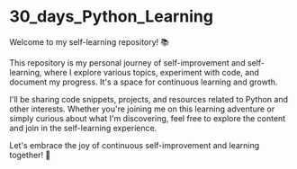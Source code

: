 # 30_days_Python_Learning

Welcome to my self-learning repository! 📚

This repository is my personal journey of self-improvement and self-learning, where I explore various topics, experiment with code, and document my progress. It's a space for continuous learning and growth.

I'll be sharing code snippets, projects, and resources related to Python and other interests. Whether you're joining me on this learning adventure or simply curious about what I'm discovering, feel free to explore the content and join in the self-learning experience.

Let's embrace the joy of continuous self-improvement and learning together! 🚀
